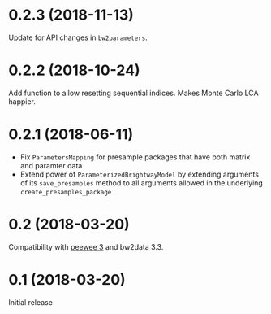 # 0.2.3 (2018-11-13)

Update for API changes in `bw2parameters`.

# 0.2.2 (2018-10-24)

Add function to allow resetting sequential indices. Makes Monte Carlo LCA happier.

# 0.2.1 (2018-06-11)

* Fix `ParametersMapping` for presample packages that have both matrix and paramter data
* Extend power of `ParameterizedBrightwayModel` by extending arguments of its `save_presamples` method to all arguments allowed in the underlying `create_presamples_package`

# 0.2 (2018-03-20)

Compatibility with [peewee 3](http://docs.peewee-orm.com/en/latest/peewee/changes.html) and bw2data 3.3.

# 0.1 (2018-03-20)

Initial release
